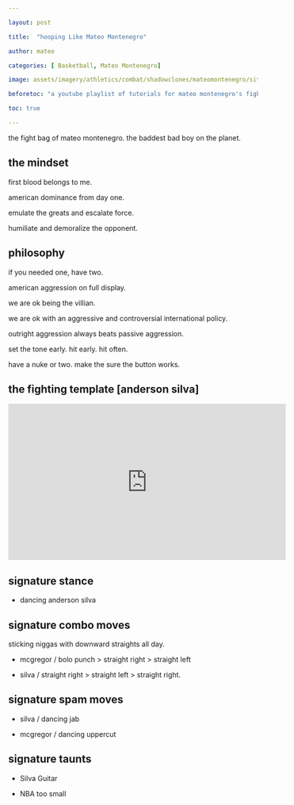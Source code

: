 ```yaml
---

layout: post

title:  "hooping Like Mateo Montenegro"

author: mateo

categories: [ Basketball, Mateo Montenegro]

image: assets/imagery/athletics/combat/shadowclones/mateomontenegro/sitting.jpg

beforetoc: "a youtube playlist of tutorials for mateo montenegro's fight style"

toc: true

---
```


the fight bag of mateo montenegro. the baddest bad boy on the planet.

## the mindset

first blood belongs to me.

american dominance from day one.

emulate the greats and escalate force.

humiliate and demoralize the opponent.

## philosophy

if you needed one, have two.

american aggression on full display.

we are ok being the villian. 

we are ok with an aggressive and controversial international policy.

outright aggression always beats passive aggression.

set the tone early. hit early. hit often.

have a nuke or two. make the sure the button works.

## the fighting template [anderson silva]

<iframe width="560" height="315" src="https://www.youtube.com/embed/dX2XVu3Rq10?si=tIdnYvBroSj_d9Cq&amp;start=27" title="YouTube video player" frameborder="0" allow="accelerometer; autoplay; clipboard-write; encrypted-media; gyroscope; picture-in-picture; web-share" referrerpolicy="strict-origin-when-cross-origin" allowfullscreen></iframe>

## signature stance

* dancing anderson silva

## signature combo moves

sticking niggas with downward straights all day.

* mcgregor / bolo punch > straight right > straight left

* silva / straight right > straight left > straight right.

## signature spam moves

* silva / dancing jab

* mcgregor / dancing uppercut

## signature taunts

* Silva Guitar

* NBA too small
